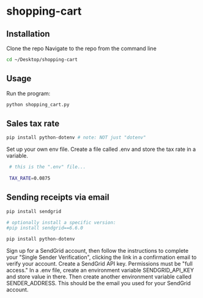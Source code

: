 # shopping-cart

## Installation
Clone the repo
Navigate to the repo from the command line
```sh
cd ~/Desktop/shopping-cart 
```

## Usage
Run the program:
```sh
python shopping_cart.py
```

## Sales tax rate

```sh
pip install python-dotenv # note: NOT just "dotenv"
```

Set up your own env file. Create a file called .env and store the tax rate in a variable.

```sh
 # this is the ".env" file...
 
 TAX_RATE=0.0875
```

## Sending receipts via email
```sh
pip install sendgrid

# optionally install a specific version:
#pip install sendgrid==6.6.0
```

```sh
pip install python-dotenv
```

Sign up for a SendGrid account, then follow the instructions to complete your "Single Sender Verification", clicking the link in a confirmation email to verify your account.
Create a SendGrid API key. Permissions must be "full access."
In a .env file, create an environment variable SENDGRID_API_KEY and store value in there. Then create another environment variable called SENDER_ADDRESS. This should be the email you used for your SendGrid account.